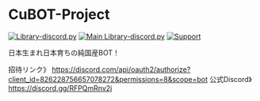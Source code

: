 # CuBOT-Project
[![Library-discord.py](https://img.shields.io/badge/Python-3.9.2-3778ae?logo=Python&logoColor=ffffff)](https://python.org) [![Main Library-discord.py](https://img.shields.io/badge/Main%20Library-discord.py-fecc34?logo=pypi&logoColor=ffffff)](https://github.com/Rapptz/discord.py) [![Support](https://img.shields.io/discord/715540925081714788?color=5865f2&label=Discord&logo=Discord&logoColor=ffffff)](https://discord.gg/9DXVhkKZhb)


日本生まれ日本育ちの純国産BOT！

招待リンク》
https://discord.com/api/oauth2/authorize?client_id=826228756657078272&permissions=8&scope=bot
公式Discord》
https://discord.gg/RFPQmRnv2j
